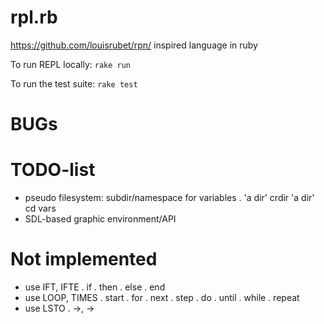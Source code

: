 # rpl.rb

https://github.com/louisrubet/rpn/ inspired language in ruby

To run REPL locally: `rake run`

To run the test suite: `rake test`

# BUGs

# TODO-list
  * pseudo filesystem: subdir/namespace for variables
    . 'a dir' crdir 'a dir' cd vars
  * SDL-based graphic environment/API

# Not implemented
  * use IFT, IFTE
    . if
    . then
    . else
    . end
  * use LOOP, TIMES
    . start
    . for
    . next
    . step
    . do
    . until
    . while
    . repeat
  * use LSTO
    . ->, →
